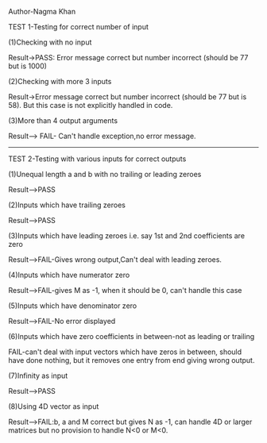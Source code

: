 Author-Nagma Khan

TEST 1-Testing for correct number of input

(1)Checking with no input

Result->PASS: Error message correct but number incorrect (should be 77 but is 1000)

(2)Checking with more 3 inputs

Result->Error message correct but number incorrect (should be 77 but is 58). But this case is not explicitly handled in code.

(3)More than 4 output arguments

Result--> FAIL- Can't handle exception,no error message.

******************************************************************************************************************************
TEST 2-Testing with various inputs for correct outputs

(1)Unequal length a and b with no trailing or leading zeroes

Result-->PASS

(2)Inputs which have trailing zeroes

Result-->PASS

(3)Inputs which have leading zeroes i.e. say 1st and 2nd coefficients are zero

Result-->FAIL-Gives wrong output,Can't deal with leading zeroes.

(4)Inputs which have numerator zero

Result-->FAIL-gives M as -1, when it should be 0, can't handle this case

(5)Inputs which have denominator zero

Result-->FAIL-No error displayed

(6)Inputs which have zero coefficients in between-not as leading or trailing

FAIL-can't deal with input vectors which have zeros in between, should have done nothing, 
but it removes one entry from end giving wrong output.

(7)Infinity as input

Result-->PASS

(8)Using 4D vector as input

Result-->FAIL:b, a and M correct but gives N as -1, can handle 4D or 
larger matrices but no provision to handle N<0 or M<0.

